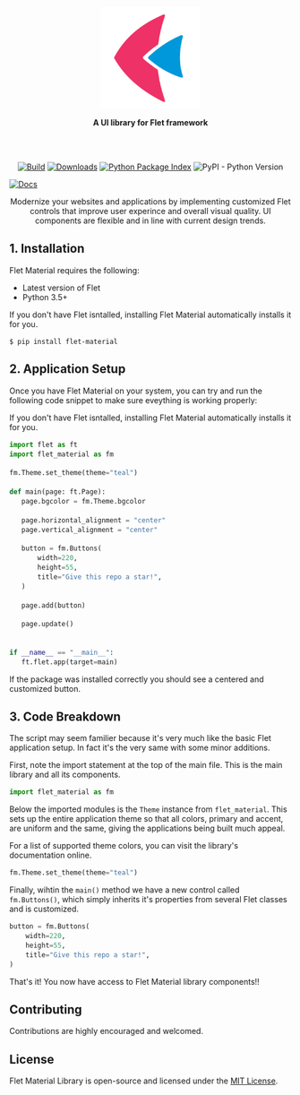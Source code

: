 <div align="center">
   <a href="[https://squidfunk.github.io/mkdocs-material/](https://flet.dev/)">
   <img src="https://github.com/flet-dev/flet/blob/main/media/logo/Icon-512.png" width="180" height="180" alt="Flet Material Library">
  </a>

**A UI library for Flet framework**

 
 </div>

<br>
<br>
<p align="center">
  <a href="https://github.com/LineIndent/material_design_flet/actions"><img
    src="https://github.com/LineIndent/material_design_flet/actions/workflows/build.yml/badge.svg?branch=main"
    alt="Build"
  /></a>
  <a href="https://pypistats.org/packages/flet-material"><img
    src="https://img.shields.io/pypi/dm/flet-material.svg"
    alt="Downloads"
  /></a>
  <a href="https://pypi.org/project/flet-material"><img
    src="https://img.shields.io/pypi/v/flet-material.svg"
    alt="Python Package Index"
  /></a>

<img alt="PyPI - Python Version" src="https://img.shields.io/pypi/pyversions/flet-material">

  <a href="https://flet-material.vercel.app"><img
    src="https://img.shields.io/badge/docs-available-brightgreen.svg"
    alt="Docs"
  /></a>

<!-- [![Documentation](https://img.shields.io/badge/docs-available-brightgreen.svg)](https://flet-material.vercel.app) -->


</p>


<p align="center">
Modernize your websites and applications by implementing customized Flet controls that improve user experince and overall visual quality. UI components are flexible and in line with current design trends. 

</p>



## 1. Installation

Flet Material requires the following:


-   Latest version of Flet
-   Python 3.5+

If you don't have Flet isntalled, installing Flet Material automatically installs it for you.
```
$ pip install flet-material
```



## 2. Application Setup

Once you have Flet Material on your system, you can try and run the following code snippet to make sure eveything is working properly:

If you don't have Flet isntalled, installing Flet Material automatically installs it for you.

```python
import flet as ft
import flet_material as fm

fm.Theme.set_theme(theme="teal")

def main(page: ft.Page):
   page.bgcolor = fm.Theme.bgcolor

   page.horizontal_alignment = "center"
   page.vertical_alignment = "center"

   button = fm.Buttons(
       width=220,
       height=55,
       title="Give this repo a star!",
   )

   page.add(button)

   page.update()


if __name__ == "__main__":
   ft.flet.app(target=main)
```

If the package was installed correctly you should see a centered and customized button. 

## 3. Code Breakdown

The script may seem familier because it's very much like the basic Flet application setup. In fact it's the very same with some minor additions.

First, note the import statement at the top of the main file. This is the main library and all its components.
```python
import flet_material as fm
```

Below the imported modules is the ```Theme``` instance from ```flet_material```. This sets up the entire application theme so that all colors, primary and accent, are uniform and the same, giving the applications being built much appeal.

For a list of supported theme colors, you can visit the library's documentation online.

```python
fm.Theme.set_theme(theme="teal")
```

Finally, wihtin the ```main()``` method we have a new control called ```fm.Buttons()```, which simply inherits it's properties from several Flet classes and is customized.

```python
button = fm.Buttons(
    width=220,
    height=55,
    title="Give this repo a star!",
)
```

That's it! You now have access to Flet Material library components!!

## Contributing

Contributions are highly encouraged and welcomed. 


## License

Flet Material Library is open-source and licensed under the [MIT License](LICENSE).





